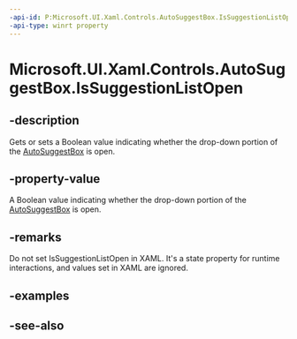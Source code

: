 ```yaml
---
-api-id: P:Microsoft.UI.Xaml.Controls.AutoSuggestBox.IsSuggestionListOpen
-api-type: winrt property
---
```


<!-- Property syntax
public bool IsSuggestionListOpen { get;  set; }
-->

# Microsoft.UI.Xaml.Controls.AutoSuggestBox.IsSuggestionListOpen

## -description
Gets or sets a Boolean value indicating whether the drop-down portion of the [AutoSuggestBox](autosuggestbox.md) is open.

## -property-value
A Boolean value indicating whether the drop-down portion of the [AutoSuggestBox](autosuggestbox.md) is open.

## -remarks
Do not set IsSuggestionListOpen in XAML. It's a state property for runtime interactions, and values set in XAML are ignored.

## -examples

## -see-also
